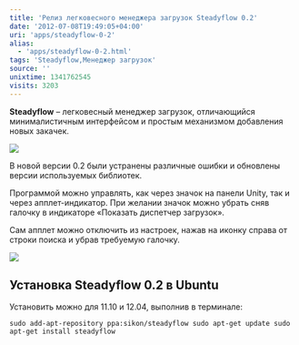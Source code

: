```yaml
---
title: 'Релиз легковесного менеджера загрузок Steadyflow 0.2'
date: '2012-07-08T19:49:05+04:00'
uri: 'apps/steadyflow-0-2'
alias: 
  - 'apps/steadyflow-0-2.html'
tags: 'Steadyflow,Менеджер загрузок'
source: ''
unixtime: 1341762545
visits: 3203
---
```

**Steadyflow** – легковесный менеджер загрузок, отличающийся минималистичным интерфейсом и простым механизмом добавления новых закачек.

[![](img/2012/07/08/19-00/steadyflow-7528043246-o.jpg)](img/2012/07/08/19-00/steadyflow-7528043246-o.jpg)

В новой версии 0.2 были устранены различные ошибки и обновлены версии используемых библиотек.

Программой можно управлять, как через значок на панели Unity, так и через апплет-индикатор. При желании значок можно убрать сняв галочку в индикаторе «Показать диспетчер загрузок».

Сам апплет можно отключить из настроек, нажав на иконку справа от строки поиска и убрав требуемую галочку.

[![](img/2012/07/08/19-00/steadyflow-1-7527836710-o.jpg)](img/2012/07/08/19-00/steadyflow-1-7527836710-o.jpg)

## Установка Steadyflow 0.2 в Ubuntu

Установить можно для 11.10 и 12.04, выполнив в терминале:

```
sudo add-apt-repository ppa:sikon/steadyflow sudo apt-get update sudo apt-get install steadyflow
```
